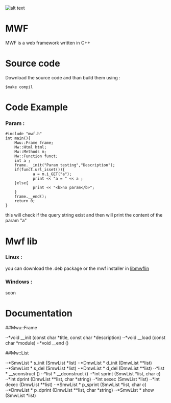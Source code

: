 ![alt text](https://cdn3.iconfinder.com/data/icons/internet-and-web-4/78/internt_web_technology-06-128.png "mwf logo")

MWF
===

MWF is a web framework written in C++

Source code
===

Download the source code and than build them using :

    $make compil
  
Code Example
===

### Param :
    #include "mwf.h"
    int main(){
        Mwu::Frame frame;
        Mw::Html html;
        Mw::Methods m;
        Mw::Function funct;
        int a ;
        frame.__init("Param testing","Description");
        if(funct.url_isset()){
                a = m.i_GET("a");
                print << "a = " << a ; 
        }else{
                print << "<b>no param</b>";
        }
        frame.__end();
        return 0;
    }
this will check if the query string exist and then will print the content of the param "a"

Mwf lib 
===

### Linux :
you can download the .deb package or the mwf installer in [libmwflin](https://www.naper.eu)

### Windows :
soon

Documentation
===

##Mwu::Frame

⋅⋅*void 	__init (const char *title, const char *description)
⋅⋅*void 	__load (const char *module)
⋅⋅*void 	__end ()

##Mw::List

⋅⋅*SmwList * 	s_init (SmwList *list)
⋅⋅*DmwList * 	d_init (DmwList **list)
⋅⋅*SmwList * 	s_del (SmwList *list)
⋅⋅*DmwList * 	d_del (DmwList **list)
⋅⋅*list * 	__sconstruct ()
⋅⋅*list * 	__dconstruct ()
⋅⋅*int 	sprint (SmwList *list, char c)
⋅⋅*int 	dprint (DmwList **list, char *string)
⋅⋅*int 	sexec (SmwList *list)
⋅⋅*int 	dexec (DmwList **list)
⋅⋅*SmwList * 	p_sprint (SmwList *list, char c)
⋅⋅*DmwList * 	p_dprint (DmwList **list, char *string)
⋅⋅*SmwList * 	show (SmwList *list)
